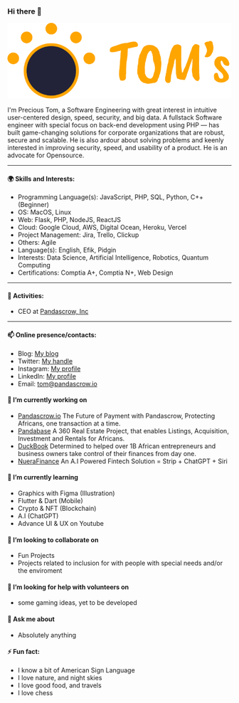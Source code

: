 ### Hi there 👋

![prezine](https://raw.githubusercontent.com/prezine/prezine/main/logo.png)


I'm Precious Tom, a Software Engineering with great interest in intuitive user-centered design, speed, security, and big data. A fullstack Software engineer with special focus on back-end development using PHP — has built game-changing solutions for corporate organizations that are robust, secure and scalable. He is also ardour about solving problems and keenly interested in improving security, speed, and usability of a product. He is an advocate for Opensource.

---
#### 🌍 Skills and Interests:
- Programming Language(s): JavaScript, PHP, SQL, Python, C++(Beginner)
- OS: MacOS, Linux
- Web: Flask, PHP, NodeJS, ReactJS
- Cloud: Google Cloud, AWS, Digital Ocean, Heroku, Vercel
- Project Management: Jira, Trello, Clickup
- Others: Agile
- Language(s): English, Efik, Pidgin
- Interests: Data Science, Artificial Intelligence, Robotics, Quantum Computing
- Certifications: Comptia A+, Comptia N+, Web Design

---
#### 🚀 Activities:
- CEO at [Pandascrow, Inc](https://pandascrow.io/)
---

#### 📫 Online presence/contacts:
- Blog: [My blog](https://medium.com/@precioustom)
- Twitter: [My handle](https://twitter.com/PAniefiok)
- Instagram: [My profile](https://www.instagram.com/life.of.a.nerd/)
- LinkedIn: [My profile](https://www.linkedin.com/in/precioustom/)
- Email: [tom@pandascrow.io](mailto:tom@pandascrow.io)

#### 🔭 I’m currently working on 
- [Pandascrow.io](https://pandascrow.io) The Future of Payment with Pandascrow, Protecting Africans, one transaction at a time.
- [Pandabase](#) A 360 Real Estate Project, that enables Listings, Acquisition, Investment and Rentals for Africans.
- [DuckBook](https://tryduckbook.com/) Determined to helped over 1B African entrepreneurs and business owners take control of their finances from day one.
- [NueraFinance](#) An A.I Powered Fintech Solution = Strip + ChatGPT + Siri

#### 🌱 I’m currently learning 
- Graphics with Figma (Illustration)
- Flutter & Dart (Mobile)
- Crypto & NFT (Blockchain)
- A.I (ChatGPT)
- Advance UI & UX on Youtube

#### 👯 I’m looking to collaborate on 
- Fun Projects
- Projects related to inclusion for with people with special needs and/or the enviroment

#### 🤔 I’m looking for help with volunteers on 
- some gaming ideas, yet to be developed

#### 💬 Ask me about 
- Absolutely anything

#### ⚡ Fun fact:
- I know a bit of American Sign Language
- I love nature, and night skies
- I love good food, and travels
- I love chess
